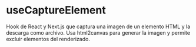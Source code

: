 # useCaptureElement
Hook de React y Next.js que captura una imagen de un elemento HTML y la descarga como archivo. Usa html2canvas para generar la imagen y permite excluir elementos del renderizado.
